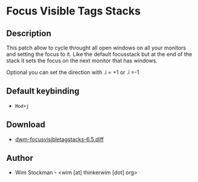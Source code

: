 Focus Visible Tags Stacks
=========================

Description
-----------
This patch allow to cycle throught all open windows on all your monitors 
and setting the focus to it.
Like the default focusstack but at the end of the stack it sets the focus on the next monitor that has windows.

Optional you can set the direction with .i = +1 or .i =-1

Default keybinding
-------------------
* `Mod+j`  


Download
--------
* [dwm-focusvisibletagstacks-6.5.diff](dwm-focusvisibletagstacks-6.5.diff)

Author
------
* Wim Stockman - <wim [at] thinkerwim [dot] org>
